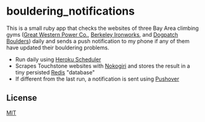 # bouldering_notifications
This is a small ruby app that checks the websites of three Bay Area climbing gyms ([Great Western Power Co.](https://touchstoneclimbing.com/gwpower-co/), [Berkeley Ironworks](https://touchstoneclimbing.com/ironworks/), and [Dogpatch Boulders](https://touchstoneclimbing.com/dogpatch-boulders/)) daily and sends a push notification to my phone if any of them have updated their bouldering problems.

- Run daily using [Heroku Scheduler](https://elements.heroku.com/addons/scheduler)
- Scrapes Touchstone websites with [Nokogiri](https://nokogiri.org/) and stores the result in a tiny persisted [Redis](https://redis.io/) "database"
- If different from the last run, a notification is sent using [Pushover](https://pushover.net/)

## License

[MIT](LICENSE)
